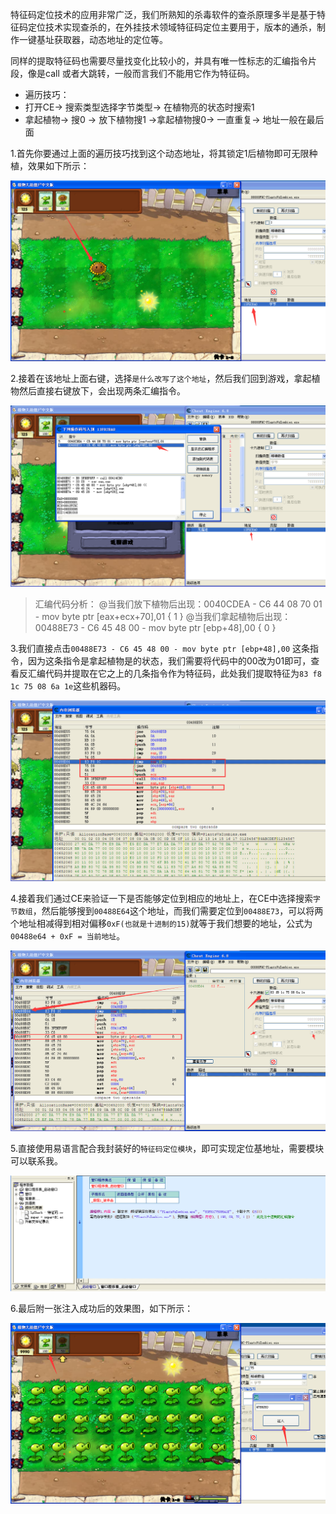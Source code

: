 特征码定位技术的应用非常广泛，我们所熟知的杀毒软件的查杀原理多半是基于特征码定位技术实现查杀的，在外挂技术领域特征码定位主要用于，版本的通杀，制作一键基址获取器，动态地址的定位等。

<!--more-->

同样的提取特征码也需要尽量找变化比较小的，并具有唯一性标志的汇编指令片段，像是call 或者大跳转，一般而言我们不能用它作为特征码。

 - 遍历技巧：
  - 打开CE-> 搜索类型选择字节类型-> 在植物亮的状态时搜索1
  - 拿起植物-> 搜0 -> 放下植物搜1 ->拿起植物搜0-> 一直重复-> 地址一般在最后面

1.首先你要通过上面的遍历技巧找到这个动态地址，将其锁定1后植物即可无限种植，效果如下所示：

![](/image/1379525-20220122091124482-1302597853.png)

2.接着在该地址上面右键，选择`是什么改写了这个地址`，然后我们回到游戏，拿起植物然后直接右键放下，会出现两条汇编指令。

![](/image/1379525-20220122091133140-823300480.png)

> 汇编代码分析：
> @当我们放下植物后出现：0040CDEA - C6 44 08 70 01 - mov byte ptr [eax+ecx+70],01 { 1 }
> @当我们拿起植物后出现：00488E73 - C6 45 48 00 - mov byte ptr [ebp+48],00 { 0 }

3.我们直接点击`00488E73 - C6 45 48 00 - mov byte ptr [ebp+48],00` 这条指令，因为这条指令是拿起植物是的状态，我们需要将代码中的00改为01即可，查看反汇编代码并提取在它之上的几条指令作为特征码，此处我们提取特征为`83 f8 1c 75 08 6a 1e`这些机器码。

![](/image/1379525-20220122091141569-1935399734.png)

4.接着我们通过CE来验证一下是否能够定位到相应的地址上，在CE中选择搜索`字节数组`，然后能够搜到`00488E64`这个地址，而我们需要定位到`00488E73`，可以将两个地址相减得到相对偏移`0xF(也就是十进制的15)`就等于我们想要的地址，公式为`00488e64 + 0xF = 当前地址`。

![](/image/1379525-20220122091149009-1827095769.png)

5.直接使用易语言配合我封装好的`特征码定位模块`，即可实现定位基地址，需要模块可以联系我。

![](/image/1379525-20220122091155505-497100334.png)

6.最后附一张注入成功后的效果图，如下所示：

![](/image/1379525-20220122091202302-2063988364.png)
